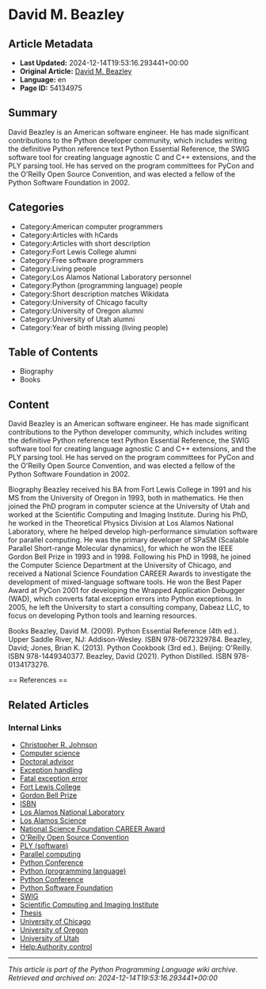 # David M. Beazley

## Article Metadata

- **Last Updated:** 2024-12-14T19:53:16.293441+00:00
- **Original Article:** [David M. Beazley](https://en.wikipedia.org/wiki/David_M._Beazley)
- **Language:** en
- **Page ID:** 54134975

## Summary

David Beazley is an American software engineer. He has made significant contributions to the Python developer community, which includes writing the definitive Python reference text Python Essential Reference, the SWIG software tool for creating language agnostic C and C++ extensions, and the PLY parsing tool. He has served on the program committees for PyCon and the O'Reilly Open Source Convention, and was elected a fellow of the Python Software Foundation in 2002.

## Categories

- Category:American computer programmers
- Category:Articles with hCards
- Category:Articles with short description
- Category:Fort Lewis College alumni
- Category:Free software programmers
- Category:Living people
- Category:Los Alamos National Laboratory personnel
- Category:Python (programming language) people
- Category:Short description matches Wikidata
- Category:University of Chicago faculty
- Category:University of Oregon alumni
- Category:University of Utah alumni
- Category:Year of birth missing (living people)

## Table of Contents

- Biography
- Books

## Content

David Beazley is an American software engineer. He has made significant contributions to the Python developer community, which includes writing the definitive Python reference text Python Essential Reference, the SWIG software tool for creating language agnostic C and C++ extensions, and the PLY parsing tool. He has served on the program committees for PyCon and the O'Reilly Open Source Convention, and was elected a fellow of the Python Software Foundation in 2002.

Biography
Beazley received his BA from Fort Lewis College in 1991 and his MS from the University of Oregon in 1993, both in mathematics. He then joined the PhD program in computer science at the University of Utah and worked at the Scientific Computing and Imaging Institute. During his PhD, he worked in the Theoretical Physics Division at Los Alamos National Laboratory, where he helped develop high-performance simulation software for parallel computing. He was the primary developer of SPaSM (Scalable Parallel Short-range Molecular dynamics), for which he won the IEEE Gordon Bell Prize in 1993 and in 1998.
Following his PhD in 1998, he joined the Computer Science Department at the University of Chicago, and received a National Science Foundation CAREER Awards to investigate the development of mixed-language software tools. He won the Best Paper Award at PyCon 2001 for developing the Wrapped Application Debugger (WAD), which converts fatal exception errors into Python exceptions. In 2005, he left the University to start a consulting company, Dabeaz LLC, to focus on developing Python tools and learning resources.

Books
Beazley, David M. (2009). Python Essential Reference (4th ed.). Upper Saddle River, NJ: Addison-Wesley. ISBN 978-0672329784.
Beazley, David; Jones, Brian K. (2013). Python Cookbook (3rd ed.). Beijing: O'Reilly. ISBN 978-1449340377.
Beazley, David (2021). Python Distilled. ISBN 978-0134173276.


== References ==

## Related Articles

### Internal Links

- [Christopher R. Johnson](https://en.wikipedia.org/wiki/Christopher_R._Johnson)
- [Computer science](https://en.wikipedia.org/wiki/Computer_science)
- [Doctoral advisor](https://en.wikipedia.org/wiki/Doctoral_advisor)
- [Exception handling](https://en.wikipedia.org/wiki/Exception_handling)
- [Fatal exception error](https://en.wikipedia.org/wiki/Fatal_exception_error)
- [Fort Lewis College](https://en.wikipedia.org/wiki/Fort_Lewis_College)
- [Gordon Bell Prize](https://en.wikipedia.org/wiki/Gordon_Bell_Prize)
- [ISBN](https://en.wikipedia.org/wiki/ISBN)
- [Los Alamos National Laboratory](https://en.wikipedia.org/wiki/Los_Alamos_National_Laboratory)
- [Los Alamos Science](https://en.wikipedia.org/wiki/Los_Alamos_Science)
- [National Science Foundation CAREER Award](https://en.wikipedia.org/wiki/National_Science_Foundation_CAREER_Award)
- [O'Reilly Open Source Convention](https://en.wikipedia.org/wiki/O%27Reilly_Open_Source_Convention)
- [PLY (software)](https://en.wikipedia.org/wiki/PLY_(software))
- [Parallel computing](https://en.wikipedia.org/wiki/Parallel_computing)
- [Python Conference](https://en.wikipedia.org/wiki/Python_Conference)
- [Python (programming language)](https://en.wikipedia.org/wiki/Python_(programming_language))
- [Python Conference](https://en.wikipedia.org/wiki/Python_Conference)
- [Python Software Foundation](https://en.wikipedia.org/wiki/Python_Software_Foundation)
- [SWIG](https://en.wikipedia.org/wiki/SWIG)
- [Scientific Computing and Imaging Institute](https://en.wikipedia.org/wiki/Scientific_Computing_and_Imaging_Institute)
- [Thesis](https://en.wikipedia.org/wiki/Thesis)
- [University of Chicago](https://en.wikipedia.org/wiki/University_of_Chicago)
- [University of Oregon](https://en.wikipedia.org/wiki/University_of_Oregon)
- [University of Utah](https://en.wikipedia.org/wiki/University_of_Utah)
- [Help:Authority control](https://en.wikipedia.org/wiki/Help:Authority_control)

---
_This article is part of the Python Programming Language wiki archive._
_Retrieved and archived on: 2024-12-14T19:53:16.293441+00:00_